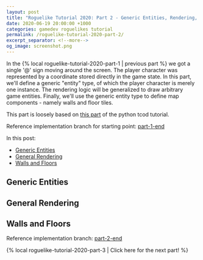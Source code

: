 ```yaml
---
layout: post
title: "Roguelike Tutorial 2020: Part 2 - Generic Entities, Rendering, and the Map"
date: 2020-06-19 20:00:00 +1000
categories: gamedev roguelikes tutorial
permalink: /roguelike-tutorial-2020-part-2/
excerpt_separator: <!--more-->
og_image: screenshot.png
---
```


In the {% local roguelike-tutorial-2020-part-1 | previous part %} we got a single '@' sign moving
around the screen. The player character was represented by a coordinate stored directly in
the game state. In this part, we'll define a generic "entity" type, of which the player character
is merely one instance. The rendering logic will be generalized to draw arbitrary game entities.
Finally, we'll use the generic entity type to define map components - namely walls and
floor tiles.

<!--more-->

This part is loosely based on [this part](http://rogueliketutorials.com/tutorials/tcod/part-2/) of the
python tcod tutorial.

Reference implementation branch for starting point: [part-1-end](https://github.com/stevebob/chargrid-roguelike-tutorial-2020/tree/part-1-end)

In this post:

- [Generic Entities](#generic-entities)
- [General Rendering](#general-rendering)
- [Walls and Floors](#walls-and-floors)

## <a name="generic-entities">Generic Entities</a>

## <a name="general-rendering">General Rendering</a>

## <a name="walls-and-floors">Walls and Floors</a>

Reference implementation branch: [part-2-end](https://github.com/stevebob/chargrid-roguelike-tutorial-2020/tree/part-2-end)

{% local roguelike-tutorial-2020-part-3 | Click here for the next part! %}
